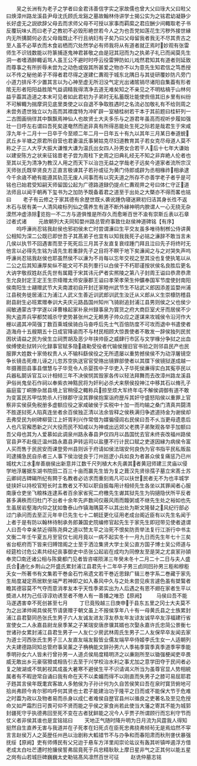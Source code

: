 <!-- { "loadSidebar": true } -->
　　吴之长洲有为老子之学者曰金君讳善信字实之家故儒也曾大父曰琭大父曰暀父曰焕漳州路龙溪县尹母沈氏顾氏龙谿之墓故翰林侍讲学士揭公实为之铭君幼凝静少长好虚无之説欲辞父母去而求师父母不可授以家事而羁縻之君应酬少间輙取老子书反覆玩味乆而曰老子之教初不必毁形絶世若今人之为也吾党如莲花生污秽外接世縁内无所搆鬬何必去父母哉既止不行且纳妇有子矣乃曰父母留我者我无不尽其责古之至人虽不必草衣而木食岩栖而穴处然学必有师我将从有道者就正焉时妙观有张雷师生不识钱数能以符篆捕逐鬼神君甚敬之由是冠其冠而为之执弟子礼已而闻莫先生洞一者嗜酒醉輙诟骂人虽王公不避时时呼云役雷狎防如儿戏然君知其有道者则延致而尊事之有所折辱未尝为之动色或毁其所甚爱之物亦不以为意先生知君信之笃悉授以不传之秘他弟子不得者君尽得之遂建仁夀观于城东北隅日与其徒研覆妙防凡旁门小道力排斥不少置其言以为心神至虚无所汨没气定光出诸隂销尽诸阳自集葢有形者隂无形者阳阳益胜隂气益调精我得清净去道无难矣知之不亲见之不明枯槁于山林何益乎葢其造道之本末可见者如此君初为子弟时无私蓄既壮能使赀倍其旧乡里有纠纷不可解輙为揣摩洞见底里类使之以自退不争取胜遇时之名流必加敬礼有不给则周之未尝务遗世独立以为高而其襟度特为冲旷辟一室植桂树若干本于其前题曰桂轩列一二古图画徜徉其中飘飘焉神仙人也故贤士大夫多乐与之游君年虽高而视听步履如强壮一日呼左右谓曰吾死矣遂奄然而逝非真有所得恶能处生死之际若是哉君生于宋咸淳九年十二月十一日卒于今至顺二年二月一日年五十有九以其年三月某日奉道蜕武丘乡半塘之原君所自营也君妻温氏事舅姑克尽妇道教育其子若女克尽母道人莫不称之子三人大亨大振大谦惟大谦为温氏出女四人孙男女合若干人后十七年大谦始以建安陈方之状来征铭昔老子尝为周柱下史周之旧典礼经无不知之非弃絶人伦者也至其以无为清净为教汉人用之而天下以治岂无益之学哉老子远矣今道家者流所宗汉天师张氏既举贤良方正直言极谏其子若孙或征为黄门侍郎或辟为丞相椽祚相承逮今千余歳不絶有能遵其轨范无废人间事而有以究夫道之所存不亦善学老子者乎是可铭也已始君受知嗣天师留国公起为广德路道録仍提点仁夀观畀之号曰体仁守正道法师且以闻于朝再下玺书为之加防予既备着君之道至于出处之大槩亦不得而畧也铭曰
　　老子有云修之于家其德有余歴世既乆袭讹踵伪寝迷厥初归洁其身长徃不返木石与居有美一人清风峻标列仙之儒养生有道不断外縁神明内腴谓人一心无挠无杂漠然冲虚涤除览抱一不二方与道俱惟是所存久而愈晰百世不渝有崇斯丘表以石章过者式诸
　　元故朝列大夫同知婺州路总管府事致仕赵侯神道碑铭【有序】
　　呜呼濓尚忍铭我赵侯也邪初侯未亡时尝谓濓曰生平交友虽多唯待制桞公侍讲黄公相知为深二公既已即世吾子其髙弟子也宜有以知我我死子必铭之濓辞不敢当言未几侯以执节不回遇害而至于死死后三月其子友直复衰绖踵门拜且泣曰先子将终时无他言以必得先生铭为请先生若重辞先子之目将不瞑于地下矣濓闻之与之对哭失声呜呼濓尚忍铭我赵侯也耶虽然侯不以濓为不肖每以忘年交视之至其没也复使执笔以从二公之后其知濓厚矣纵不能文可不具列羣行以白侯于不朽耶谨按状侯名良胜后更名大讷字敬叔姓赵氏先世有属籍于宋其讳元俨者实熈陵之第八子封周王谥曰恭肃恭肃生允良封定王定王生宗绛赠太师安康郡王谥曰孝荣孝荣生仲鑛奉国军节度使封南阳侯南阳生士翮赠武节大夫南渡初自开封迁家睦州武节生不玷武义郎因添差监婺州浦江县税务徙居浦江为浦江人武义生善近训武郎训武生汝迁从义郎从义生崇槺防稽县尉县尉生必班累赠奉训大夫庆元路昌国州知州飞骑尉追封浦江县男则侯之父也侯少闿敏通蒙古字学遂以译曹椽起家补泉州録事泉为寳货之府大商巨室犬牙而居侯不少狥大盗弄兵寜都焚城杀守吏势甚张州之无赖男子帅众应之遂谋来攻城侯令沿河作大栅以遏其冲简强丁数百乘城侯骑白马奋呼后先士气百倍防度不可攻而退中书遣使者造海舟十五艘期五十日成官降谕而不与材民相顾大惊畏使者不敢发一辞侯独列民贫困状请益之民为侯生立祠贾胡及恶少年挟帅臣之威肆行市区与文学椽分争挝之出血侯缚使赴狱转兴化録事官赋多隐歳勒受役者代输侯搜旧官书验之则邻县民产也民服罪大姓数十家倚权贵人乆不输科繇侯役之无所遗屡以重势撼侯侯不为动浮屠镜空争长镜击死瘖儿诬之儿忽苏空执送官官受赂出镜罪部使者以其牒下侯镜狱遂成越一年摄莆田县事县僧慧与子华竞令人杀婴孩中子华吏入子华死侯亷得实白其寃亭民以兵器私鬬诉官互以计相倾三年不决侯悯其毁家各传以轻法拜舞而去改漳州路龙溪县尹俗尚鬼垒石作祠以奉紫衣神黠民将为奸利必杀犬来祭侯投神江中移其石以脩孔子庙庭蛮丁峒獠杂居县境上官稍侵之輙称兵掠至烦大军终年屯不解侯调御有道不敢为变富民苏甲怙势杀人行赇郡守没其罪侯抱案诣府歴斥其奸守盛怒陷侯以重罪上官察非实侯获免税册多虚额应役之家咸破侯于实税中十加一而均输之桑门清真共闘清不胜遂挝死人陷真连坐者余百侯独正清以法余皆释之侯秩满归争遮道持金为谢侯却去弗受民为树碑柳营江上奸胥利兴作常借为媒徧侵闾右民侯曰吾不乆当更母遗患后人也凡官廨悉新之兴大役而民不知咸以为神或出远郊父老携子弟聚观各举手加额曰吾父母也其为人爱慕如此调泉州路永春县尹仅四月以昌国忧去官未终丧改福州路侯官县尹不赴俄迁温州路永嘉县尹转运司以盐壅不行计民口赋之吏遂因縁为病侯令富人买而售于民民安而课登旁州县则诉于府请如侯法瑞安何良伪为官书指平民私贩盐司逮捕急民自杀者三人事下侯治徙良于汀州廵逻小兵如良为者甚众侯复痛惩乃已州城枕大江水岸善崩侯出新意并江数千尺列植大木先袭其者黄冠师建三灵庙以侵学地浮屠据东湖书院田二百三十亩而赢先生皆为复之葺汉先贤徐孺子墓立宋髙士苏云卿祠古碑碣所纪有闗于名教者必访求而重刻焉凡可以扶世民者无不为也丰城学徒挟奸以持校官短长时主教者又不知以职自振每用计相倾先生各坐以其罪闻者心服南康仓吏坐飞粮株连逮系者百余家省宪二府檄先生谳其狱先生为钩擿隐伏所平反者甚多满秩而归杜门不出者十余年先庐数间仅蔽风雨而饘粥或不继先生处之裕如也先生虽居岩壑海内仰之犹如鲁泰山作镇海隅莫不以其出处为斯文隆替之风纪行部必过门承问而去至正元年辛巳先生七十二朝廷更化征用老成台阁近臣有以先生名闻于上者于是有防以翰林待制承务郎兼国史院编修官起先生于家先生即冠带见使者退谓人曰吾今幸亲禁近得陈尧舜之道以赞太平之治死不恨矣防贡举法复行江浙行中书主文衡二年壬午夏五月至官仅七阅月竟以一病不起实冬十一月九日而先生年七十三矣省台枢府而下皆来归赙馆阁之士至于洒泣集贤大学士吴公直方国子博士吴公师道与经筵检讨危公素共经纪丧事御史中丞张公起岩在成均为同僚友至是哭之尤哀冡孙頴奉灵□南还诸公相与陈奠都门见者皆咨嗟陨涕三年癸未冬十二月二十二日与夫人盛氏合通化乡荆山之阡盛氏累封浦江县君先十二年卒子男三卣同囙孙男三秬和穆秬夭女一所著书有文集若干巻金石竹帛遗文若干巻近思録广辑三巻字系二巻藏于家先生局度凝定燕居默坐端严若神即之如入春风中久与之处未尝见疾言遽色虽有桀鷔者瞻其德容莫不气夺而意消孝友本乎天性季弟实出为人后遇之有恩不翅在家者生平以奬进人材为己任谆谆劝诱至者不倦人有一善播之唯恐【原阙】
　　马侯曰吾不能马遂遇害幸不死创甚至七月
　　丁巳竟殁越三日庚申于县东五里之冈士大夫莫不为之出涕帅阃具侯死节请褒赠于朝文虽上不报侯享年八十有一母黄氏县之士族累封浦江县君娶同邑张氏生男子六人友诚友进友淳友恭友年友谅友诚早卒友淳福建行省宣使女二人永嘉县尉龙泉季某之子某瑞安唐彦骥其婿也次娶永嘉许氏忠简公景衡七世诸孙女累封浦江县君生男子一人友仁少房武林周氏生男子二人友保早卒友闻去家为道士河西张氏生男子三人友直友端友毅皆业儒友端早卒侍姬李氏生女一人适朝列大夫建德路同知总管府事吴薰之子桷桷能文辞孙男六人季祐季寳季真季道季寜季能季明孙女六人皆未行曾孙男一人道贞侯局度精明济之以亷刚所至以锄强梗闻吏卒畏威无敢出乡元豪宿猾或相告引去至于兴学校治水利之事尤加之意学田夺于民间者必复之陂湖或不筑躬视其成虽大暑寒不避侯生平不识请谒义所当为虽尊官显人势相綂属者有不暇逊常自诵曰我有命在天不以柔媚而得不以刚直而失男子之膝可易屈耶君子韪其言侯年既耄宾客故人多勉侯为子孙计何为久自苦侯笑曰吾在泉时寳货俯地可拾尚弗顾今肯尔邪呜呼何其贤也士君子能建治功于隆平之日而或不能保大节于危难之时葢为政以及物者易而杀身以成仁者难侯自歴官县州以循良之吏著名及至见危授命又如严霜烈日可畏可仰不贤而能之乎侯之家食尚若此使当大藩之寄其不能为城郭封疆死守乎执德弗回至死不变在古者犹鲜能之况今人乎贾子所谓顾行而忘利守节而仗义者非侯其谁也是宜铭铭曰
　　天地正气随时降升明为日月流为风霆我人得知挺然自生直养无害与我道并在子死孝在妇死贞在臣死忠弗挠弗倾茍无是焉焰然不寜言言赵侯万人之英歴任州邑以治剧称大軱错节不与刅争和而春阳肃而秋刑詟伏暴强抚绥【原阙】吏有师傅民有父兄迨于悬车方洋里闳崇论竑议有轰其听镇哗遏浮方借老成太白吐芒遭时抢攘侯誓弗屈竟死于兵忠精耿耿上摩日星非气之正其何以能五星之岗有山若城巨碑巍巍太史勒铭髙风凛然百世可征
　　赵诜仲墓志铭
